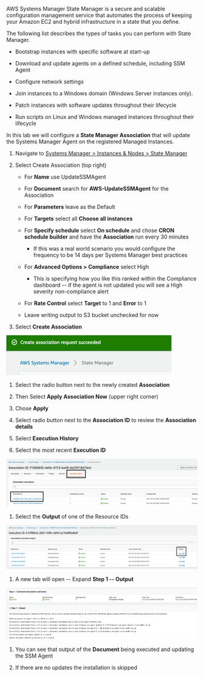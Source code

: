AWS Systems Manager State Manager is a secure and scalable configuration management service that automates the process of keeping your Amazon EC2 and hybrid infrastructure in a state that you define.

The following list describes the types of tasks you can perform with State Manager.

* Bootstrap instances with specific software at start-up

* Download and update agents on a defined schedule, including SSM Agent

* Configure network settings

* Join instances to a Windows domain (Windows Server instances only).

* Patch instances with software updates throughout their lifecycle

* Run scripts on Linux and Windows managed instances throughout their lifecycle

In this lab we will configure a **State Manager Association** that will update the Systems Manager Agent on the registered Managed Instances.  

1.  Navigate to [Systems Manager \> Instances & Nodes \> State
    Manager](https://console.aws.amazon.com/systems-manager/state-manager)

1. Select Create Association (top right)

    - For **Name** use UpdateSSMAgent

    - For **Document** search for **AWS-UpdateSSMAgent** for the Association

    - For **Parameters** leave as the Default

    - For **Targets** select all **Choose all instances**

    - For **Specify schedule** select **On schedule** and chose **CRON schedule builder** and have the **Association** run every 30 minutes

      - If this was a real world scenario you would configure the frequency to be 14 days per Systems Manager best practices

    - For **Advanced Options > Compliance** select High

      - This is specifying how you like this ranked within the Compliance
        dashboard -- if the agent is not updated you will see a High
        severity non-compliance alert

    - For **Rate Control** select **Target** to 1 and **Error** to 1

    - Leave writing output to S3 bucket unchecked for now

1. Select **Create Association**

![](./media/image10.png)

1. Select the radio button next to the newly created **Association** 

1. Then Select **Apply Association Now** (upper right corner)

1. Chose **Apply**

1. Select radio button next to the **Association ID** to review the **Association details**

1. Select **Execution History**

1.  Select the most recent **Execution ID**

![](./media/image11.png)

1. Select the **Output** of one of the Resource IDs

![](./media/image12.png)

1. A new tab will open -- Expand **Step 1 -- Output**

![](./media/image13.png)

1. You can see that output of the **Document** being executed and
    updating the SSM Agent

1. If there are no updates the installation is skipped
